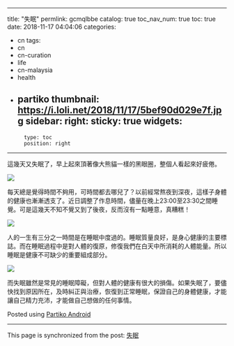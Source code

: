 
---
title: "失眠"
permlink: gcmqlbbe
catalog: true
toc_nav_num: true
toc: true
date: 2018-11-17 04:04:06
categories:
- cn
tags:
- cn
- cn-curation
- life
- cn-malaysia
- health
- partiko
thumbnail: https://i.loli.net/2018/11/17/5bef90d029e7f.jpg
sidebar:
    right:
        sticky: true
widgets:
    -
        type: toc
        position: right
---


這幾天又失眠了，早上起來頂著像大熊貓一樣的黑眼圈，整個人看起來好疲倦。


![](https://i.loli.net/2018/11/17/5bef90d029e7f.jpg)


每天總是覺得時間不夠用，可時間都去哪兒了？以前經常熬夜到深夜，這樣子身體的健康也漸漸透支了。近日調整了作息時間，儘量在晚上23:00至23:30之間睡覺。可是這幾天不知不覺又到了後夜，反而沒有一點睡意，真糟糕！


![](https://i.loli.net/2018/11/17/5bef90f9d43a2.jpg)


人的一生有三分之一時間是在睡眠中度過的。睡眠質量良好，是身心健康的主要標誌。而在睡眠過程中是對人體的復原，修復我們在白天中所消耗的人體能量。所以睡眠是健康不可缺少的重要組成部分。


![](https://i.loli.net/2018/11/17/5bef911f2bcba.jpg)


而失眠雖然是常見的睡眠障礙，但對人體的健康有很大的損傷。如果失眠了，要儘快找到原因所在，及時糾正與治療，恢復到正常睡眠，保證自己的身體健康，才能讓自己精力充沛，才能做自己想做的任何事情。

Posted using [Partiko Android](https://steemit.com/@partiko-android)

- - -

This page is synchronized from the post: [失眠](https://steemit.com/@sunai/gcmqlbbe)
